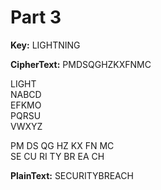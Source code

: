 # Part 3

**Key:** LIGHTNING

**CipherText:** PMDSQGHZKXFNMC

LIGHT  
NABCD  
EFKMO  
PQRSU  
VWXYZ  

PM DS QG HZ KX FN MC  
SE CU RI TY BR EA CH

**PlainText:** SECURITYBREACH
